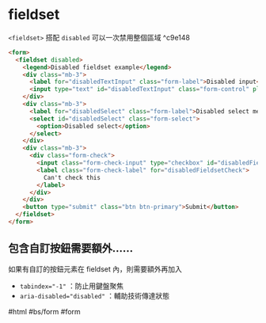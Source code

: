 # fieldset
`<fieldset>` 搭配 `disabled` 可以一次禁用整個區域 ^c9e148

```html
<form>
  <fieldset disabled>
    <legend>Disabled fieldset example</legend>
    <div class="mb-3">
      <label for="disabledTextInput" class="form-label">Disabled input</label>
      <input type="text" id="disabledTextInput" class="form-control" placeholder="Disabled input">
    </div>
    <div class="mb-3">
      <label for="disabledSelect" class="form-label">Disabled select menu</label>
      <select id="disabledSelect" class="form-select">
        <option>Disabled select</option>
      </select>
    </div>
    <div class="mb-3">
      <div class="form-check">
        <input class="form-check-input" type="checkbox" id="disabledFieldsetCheck" disabled>
        <label class="form-check-label" for="disabledFieldsetCheck">
          Can't check this
        </label>
      </div>
    </div>
    <button type="submit" class="btn btn-primary">Submit</button>
  </fieldset>
</form>
```

## 包含自訂按鈕需要額外……
如果有自訂的按鈕元素在 fieldset 內，則需要額外再加入
- `tabindex="-1"` ：防止用鍵盤聚焦
- `aria-disabled="disabled"` ：輔助技術傳達狀態

#html #bs/form #form